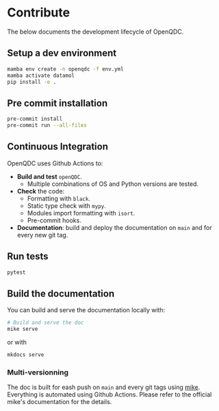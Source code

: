 # Contribute

The below documents the development lifecycle of OpenQDC.

## Setup a dev environment

```bash
mamba env create -n openqdc -f env.yml
mamba activate datamol
pip install -e .
```

## Pre commit installation

```bash
pre-commit install
pre-commit run --all-files
```

## Continuous Integration

OpenQDC uses Github Actions to:

- **Build and test** `openQDC`.
  - Multiple combinations of OS and Python versions are tested.
- **Check** the code:
  - Formatting with `black`.
  - Static type check with `mypy`.
  - Modules import formatting with `isort`.
  - Pre-commit hooks.
- **Documentation**: build and deploy the documentation on `main` and for every new git tag.

## Run tests

```bash
pytest
```

## Build the documentation

You can build and serve the documentation locally with:

```bash
# Build and serve the doc
mike serve
```

or with

```bash
mkdocs serve
```

### Multi-versionning

The doc is built for eash push on `main` and every git tags using [mike](https://github.com/jimporter/mike). Everything is automated using Github Actions. Please refer to the official mike's documentation for the details.
